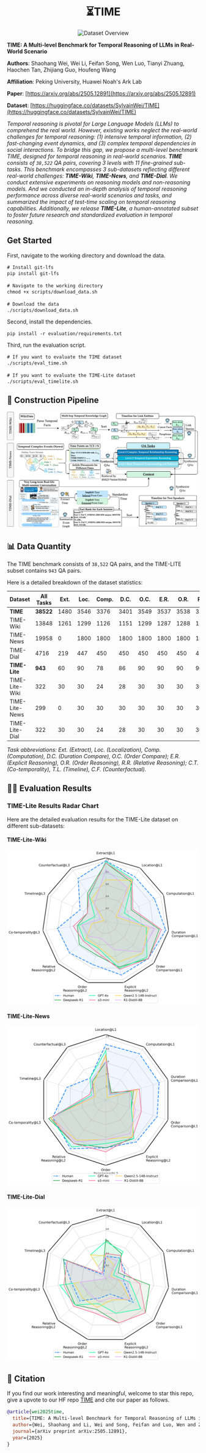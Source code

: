 <h1 align="center">
⏳TIME
</h1>

<p align="center">
  <img src="assets/dataset_overview.png" alt="Dataset Overview" width="800"/>
</p>


**TIME: A Multi-level Benchmark for Temporal Reasoning of LLMs in Real-World Scenario**


**Authors**: Shaohang Wei, Wei Li, Feifan Song, Wen Luo, Tianyi Zhuang, Haochen Tan, Zhijiang Guo, Houfeng Wang

**Affiliation**: Peking University, Huawei Noah's Ark Lab

**Paper**: [https://arxiv.org/abs/2505.12891](https://arxiv.org/abs/2505.12891)

**Dataset**: [https://huggingface.co/datasets/SylvainWei/TIME](https://huggingface.co/datasets/SylvainWei/TIME)

*Temporal reasoning is pivotal for Large Language Models (LLMs) to comprehend
the real world. However, existing works neglect the real-world challenges for
temporal reasoning: (1) intensive temporal information, (2) fast-changing event
dynamics, and (3) complex temporal dependencies in social interactions. To
bridge this gap, we propose a multi-level benchmark TIME, designed for temporal
reasoning in real-world scenarios. **TIME** consists of `38,522` QA pairs, covering 3
levels with 11 fine-grained sub-tasks. This benchmark encompasses 3 sub-datasets
reflecting different real-world challenges: **TIME-Wiki**, **TIME-News**, and **TIME-Dial**. We conduct extensive experiments on reasoning models and non-reasoning
models. And we conducted an in-depth analysis of temporal reasoning performance
across diverse real-world scenarios and tasks, and summarized the impact of
test-time scaling on temporal reasoning capabilities. Additionally, we release
**TIME-Lite**, a human-annotated subset to foster future research and standardized
evaluation in temporal reasoning.*




## Get Started
First, navigate to the working directory and download the data.
```
# Install git-lfs
pip install git-lfs

# Navigate to the working directory
chmod +x scripts/download_data.sh

# Download the data
./scripts/download_data.sh
```

Second, install the dependencies.
```
pip install -r evaluation/requirements.txt
```

Third, run the evaluation script.
```
# If you want to evaluate the TIME dataset
./scripts/eval_time.sh

# If you want to evaluate the TIME-Lite dataset
./scripts/eval_timelite.sh
```

## 🧠 Construction Pipeline
![Construction Pipeline](assets/dataset_pipeline.png)


## 📊 Data Quantity

The TIME benchmark consists of `38,522` QA pairs, and the TIME-LITE subset contains `943` QA pairs.

Here is a detailed breakdown of the dataset statistics:

| Dataset          | All Tasks | Ext. | Loc. | Comp. | D.C. | O.C. | E.R. | O.R. | R.R. | C.T. | T.L. | C.F. |
|------------------|-----------|------|------|-------|------|------|------|------|------|------|------|------|
| **TIME** | **38522** | 1480 | 3546 | 3376  | 3401 | 3549 | 3537 | 3538 | 3537 | 3513 | 5508 | 3537 |
| TIME-Wiki        | 13848     | 1261 | 1299 | 1126  | 1151 | 1299 | 1287 | 1288 | 1287 | 1263 | 1300 | 1287 |
| TIME-News        | 19958     | 0    | 1800 | 1800  | 1800 | 1800 | 1800 | 1800 | 1800 | 1800 | 3758 | 1800 |
| TIME-Dial        | 4716      | 219  | 447  | 450   | 450  | 450  | 450  | 450  | 450  | 450  | 450  | 450  |
| **TIME-Lite** | **943** | 60   | 90   | 78    | 86   | 90   | 90   | 90   | 90   | 90   | 89   | 90   |
| TIME-Lite-Wiki   | 322       | 30   | 30   | 24    | 28   | 30   | 30   | 30   | 30   | 30   | 30   | 30   |
| TIME-Lite-News   | 299       | 0    | 30   | 30    | 30   | 30   | 30   | 30   | 30   | 30   | 29   | 30   |
| TIME-Lite-Dial   | 322       | 30   | 30   | 24    | 28   | 30   | 30   | 30   | 30   | 30   | 30   | 30   |

*Task abbreviations: Ext. (Extract), Loc. (Localization), Comp. (Computation), D.C. (Duration Compare), O.C. (Order Compare); E.R. (Explicit Reasoning), O.R. (Order Reasoning), R.R. (Relative Reasoning); C.T. (Co-temporality), T.L. (Timeline), C.F. (Counterfactual).*

## 💪🏻 Evaluation Results

### TIME-Lite Results Radar Chart

Here are the detailed evaluation results for the TIME-Lite dataset on different sub-datasets:

#### TIME-Lite-Wiki
![TIME-Lite-Wiki Results](assets/radar_time_lite_wiki.png)

#### TIME-Lite-News
![TIME-Lite-News Results](assets/radar_time_lite_news.png)

#### TIME-Lite-Dial
![TIME-Lite-Dial Results](assets/radar_time_lite_dial.png)



## 💬 Citation

If you find our work interesting and meaningful, welcome to star this repo, give a upvote to our HF repo [TIME](https://huggingface.co/datasets/SylvainWei/TIME) and cite our paper as follows.

```bibtex
@article{wei2025time,
  title={TIME: A Multi-level Benchmark for Temporal Reasoning of LLMs in Real-World Scenarios},
  author={Wei, Shaohang and Li, Wei and Song, Feifan and Luo, Wen and Zhuang, Tianyi and Tan, Haochen and Guo, Zhijiang and Wang, Houfeng},
  journal={arXiv preprint arXiv:2505.12891},
  year={2025}
}
```

